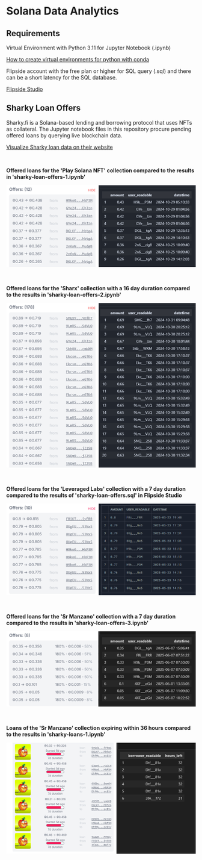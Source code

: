 # Solana Data Analytics
## **Requirements**

Virtual Environment with Python 3.11 for Jupyter Notebook (.ipynb)

[How to create virtual environments for python with conda](https://numdifftools.readthedocs.io/en/stable/how-to/create_virtual_env_with_conda.html)

Flipside account with the free plan or higher for SQL query (.sql) and there can be a short latency for the SQL database.

[Flipside Studio](https://flipsidecrypto.xyz/studio/)

## Sharky Loan Offers 
Sharky.fi is a Solana-based lending and borrowing protocol that uses NFTs as collateral. The Jupyter notebook files in this repository procure pending offered loans by querying live blockchain data. 

[Visualize Sharky loan data on their website](https://sharky.fi/beta/orderbooks)

<br>

**Offered loans for the 'Play Solana NFT' collection compared to the results in 'sharky-loan-offers-1.ipynb'**

![Results Comparison for 'sharky-loan-offers.ipynb'](img/sharky-loan-offers.png)

<br>

**Offered loans for the 'Sharx' collection with a 16 day duration compared to the results in 'sharky-loan-offers-2.ipynb'**

![Results Comparison for 'sharky-loan-offers.ipynb'](img/sharky-loan-offers-2.png)

<br>

**Offered loans for the 'Leveraged Labs' collection with a 7 day duration compared to the results of 'sharky-loan-offers.sql' in Flipside Studio**

![Results Comparison for 'sharky-loan-offers.sql'](img/sharky-loan-offers-sql.png)

<br>

**Offered loans for the 'Sr Manzano' collection with a 7 day duration compared to the results in 'sharky-loan-offers-3.ipynb'**

![Results Comparison for 'sharky-loan-offers.ipynb'](img/sharky-loan-offers-3.png)

<br>

**Loans of the 'Sr Manzano' collection expiring within 36 hours compared to the results in 'sharky-loans-1.ipynb'**

![Results Comparison for 'sharky-loan-offers.ipynb'](img/sharky-loans-1.png)

<br>

